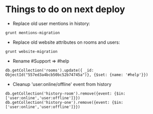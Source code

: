 # Things to do on next deploy

* Replace old user mentions in history:
```
grunt mentions-migration
```
* Replace old website attributes on rooms and users:
```
grunt website-migration
```
* Rename #Support => #help
```
db.getCollection('rooms').update({ _id: ObjectId("557ed3a4bcb50bc52b74745a")}, {$set: {name: '#help'}})
```
* Cleanup 'user:online/offline' event from history
```
db.getCollection('history-room').remove({event: {$in: ['user:online','user:offline']}})
db.getCollection('history-one').remove({event: {$in: ['user:online','user:offline']}})
```